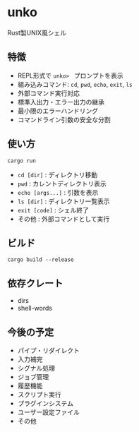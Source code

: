 # unko

Rust製UNIX風シェル

## 特徴
- REPL形式で `unko> ` プロンプトを表示
- 組み込みコマンド: `cd`, `pwd`, `echo`, `exit`, `ls`
- 外部コマンド実行対応
- 標準入出力・エラー出力の継承
- 最小限のエラーハンドリング
- コマンドライン引数の安全な分割

## 使い方

```
cargo run
```

- `cd [dir]` : ディレクトリ移動
- `pwd` : カレントディレクトリ表示
- `echo [args...]` : 引数を表示
- `ls [dir]` : ディレクトリ一覧表示
- `exit [code]` : シェル終了
- その他 : 外部コマンドとして実行

## ビルド

```
cargo build --release
```

## 依存クレート
- dirs
- shell-words

## 今後の予定

- パイプ・リダイレクト
- 入力補完
- シグナル処理
- ジョブ管理
- 履歴機能
- スクリプト実行
- プラグインシステム
- ユーザー設定ファイル
- その他